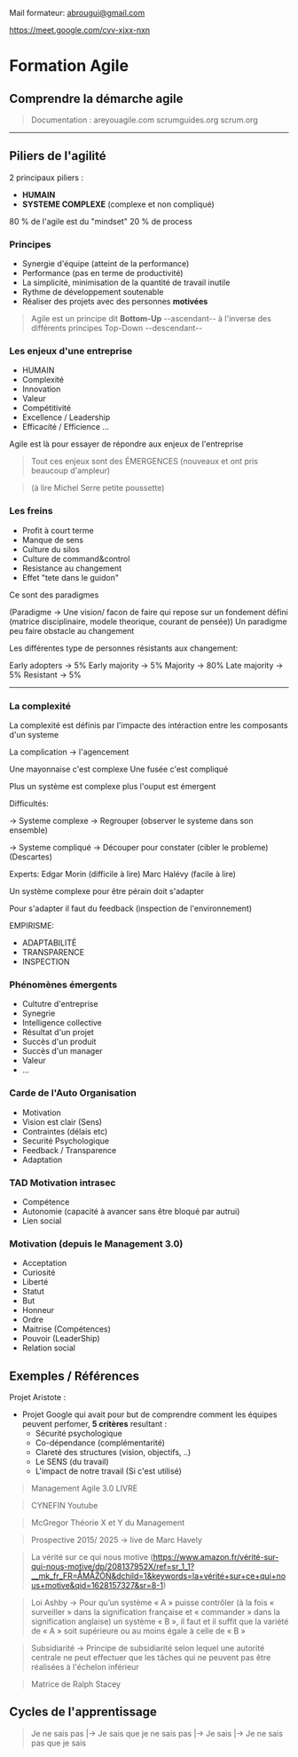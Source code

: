 
Mail formateur: abrougui@gmail.com

https://meet.google.com/cvv-xjxx-nxn

# Formation Agile

## Comprendre la démarche agile

> Documentation :
> areyouagile.com
> scrumguides.org
> scrum.org

---

## Piliers de l'agilité

2 principaux piliers :

- **HUMAIN**
- **SYSTEME COMPLEXE** (complexe et non compliqué)

80 % de l'agile est du "mindset"
20 % de process

### Principes

- Synergie d'équipe (atteint de la performance)
- Performance (pas en terme de productivité)
- La simplicité, minimisation de la quantité de travail inutile
- Rythme de développement soutenable
- Réaliser des projets avec des personnes **motivées**

>Agile est un principe dit **Bottom-Up** --ascendant-- à l'inverse des différents principes Top-Down --descendant--

### Les enjeux d'une entreprise

- HUMAIN
- Complexité
- Innovation
- Valeur
- Compétitivité
- Excellence / Leadership
- Efficacité / Efficience
...

Agile est là pour essayer de répondre aux enjeux de l'entreprise

>Tout ces enjeux sont des ÉMERGENCES (nouveaux et ont pris beaucoup d'ampleur)

>(à lire Michel Serre petite poussette)

### Les freins

- Profit à court terme
- Manque de sens
- Culture du silos
- Culture de command&control
- Resistance au changement
- Effet "tete dans le guidon"

Ce sont des paradigmes

(Paradigme -> Une vision/ facon de faire qui repose sur un fondement défini (matrice disciplinaire, modele theorique, courant de pensée))
Un paradigme peu faire obstacle au changement

Les différentes type de personnes résistants aux changement:

Early adopters -> 5%
Early majority -> 5%
Majority -> 80%
Late majority -> 5%
Resistant -> 5%

---

### La complexité

La complexité est définis par l'impacte des intéraction entre les composants d'un systeme

La complication -> l'agencement

Une mayonnaise c'est complexe
Une fusée c'est compliqué

Plus un système est complexe plus l'ouput est émergent

Difficultés:

-> Systeme complexe -> Regrouper (observer le systeme dans son ensemble)

-> Systeme compliqué -> Découper pour constater (cibler le probleme) (Descartes)

Experts:
Edgar Morin (difficile à lire)
Marc Halévy (facile à lire)

Un système complexe pour être pérain doit s'adapter

Pour s'adapter il faut du feedback (inspection de l'environnement)

EMPIRISME:

- ADAPTABILITÉ
- TRANSPARENCE
- INSPECTION

### Phénomènes émergents

- Cultutre d'entreprise
- Synegrie
- Intelligence collective
- Résultat d'un projet
- Succès d'un produit
- Succès d'un manager
- Valeur
- ...

### Carde de l'Auto Organisation

- Motivation
- Vision est clair (Sens)
- Contraintes (délais etc)
- Securité Psychologique
- Feedback / Transparence
- Adaptation

### TAD Motivation intrasec

- Compétence
- Autonomie (capacité à avancer sans être bloqué par autrui)
- Lien social

### Motivation (depuis le Management 3.0)

- Acceptation
- Curiosité
- Liberté
- Statut
- But
- Honneur
- Ordre
- Maitrise (Compétences)
- Pouvoir (LeaderShip)
- Relation social

## Exemples / Références

Projet Aristote :

- Projet Google qui avait pour but de comprendre comment les équipes peuvent perfomer, **5 critères** resultant :
  - Sécurité psychologique
  - Co-dépendance (complémentarité)
  - Clareté des structures (vision, objectifs, ..)
  - Le SENS (du travail)
  - L'impact de notre travail (Si c'est utilisé)

> Management Agile 3.0 LIVRE

> CYNEFIN Youtube

> McGregor Théorie X et Y du Management

> Prospective 2015/ 2025 -> live de Marc Havely

> La vérité sur ce qui nous motive (https://www.amazon.fr/vérité-sur-qui-nous-motive/dp/208137952X/ref=sr_1_1?__mk_fr_FR=ÅMÅŽÕÑ&dchild=1&keywords=la+vérité+sur+ce+qui+nous+motive&qid=1628157327&sr=8-1)

>Loi Ashby -> Pour qu’un système « A » puisse contrôler (à la fois « surveiller » dans la signification française et « commander » dans la signification anglaise) un système « B », il faut et il suffit que la variété de « A » soit supérieure ou au moins égale à celle de « B »

>Subsidiarité -> Principe de subsidiarité selon lequel une autorité centrale ne peut effectuer que les tâches qui ne peuvent pas être réalisées à l'échelon inférieur

>Matrice de Ralph Stacey

## Cycles de l'apprentissage

> Je ne sais pas
> |-> Je sais que je ne sais pas
> |-> Je sais
> |-> Je ne sais pas que je sais
